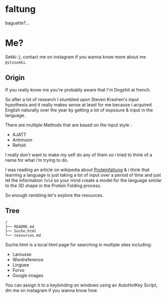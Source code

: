 # faltung

baguette?...

# Me?

Sekki :), contact me on instagram if you wanna know more about me `@itzsekki`.

## Origin

If you really know me you're probably aware that I'm Dogshit at french.

So after a lot of research I stumbled upon Steven Krashen's input hypothesis and it really makes sense at least for me because i acquired English naturally over the year by getting a lot of exposure & input in the language.

There are multiple Methods that are based on the input style :
  * AJATT
  * Antimoon
  * Refold

I really don't want to make my self do any of them so i tried to think of a name for what i'm trying to do.

I was reading an article on wikipedia about [Proteinfaltung](https://de.wikipedia.org/wiki/Proteinfaltung) & i think that learning a language is just taking a lot of input over a period of time and just let the information `fold` so your mind create a model for the language similar to the 3D shape in the Protein Folding process.

So enough rambling let's explore the resources.

## Tree 

```
/
├── README.md
├── Suche.html
└── resources.md
```

Suche.html is a local html page for searching in multiple sites including:
  * Larousse
  * Wordreference
  * Linguee
  * Forvo
  * Google images

You can assign it to a keybinding on windows using an AutoHotKey Script, dm me on instagram if you wanna know how.
